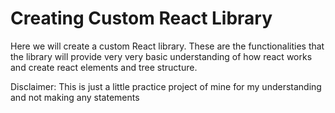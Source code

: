 # Creating Custom React Library

Here we will create a custom React library. These are the functionalities that the library will provide very very basic understanding of how react works and create react elements and tree structure.

Disclaimer: This is just a little practice project of mine for my understanding and not making any statements 